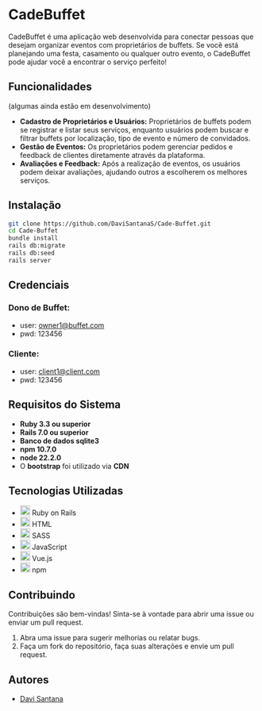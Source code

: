 # CadeBuffet

CadeBuffet é uma aplicação web desenvolvida para conectar pessoas que desejam organizar eventos com proprietários de buffets. Se você está planejando uma festa, casamento ou qualquer outro evento, o CadeBuffet pode ajudar você a encontrar o serviço perfeito!

## Funcionalidades
   (algumas ainda estão em desenvolvimento)

- **Cadastro de Proprietários e Usuários:** Proprietários de buffets podem se registrar e listar seus serviços, enquanto usuários podem buscar e filtrar buffets por localização, tipo de evento e número de convidados.
- **Gestão de Eventos:** Os proprietários podem gerenciar pedidos e feedback de clientes diretamente através da plataforma.
- **Avaliações e Feedback:** Após a realização de eventos, os usuários podem deixar avaliações, ajudando outros a escolherem os melhores serviços. 

## Instalação

```bash
git clone https://github.com/DaviSantanaS/Cade-Buffet.git
cd Cade-Buffet
bundle install
rails db:migrate
rails db:seed
rails server
```
## Credenciais 
### Dono de Buffet:
- user: owner1@buffet.com
- pwd: 123456
### Cliente:
- user: client1@client.com
- pwd: 123456

## Requisitos do Sistema
- **Ruby 3.3 ou superior**
- **Rails 7.0 ou superior**
- **Banco de dados sqlite3**
- **npm 10.7.0**
- **node 22.2.0**
- O **bootstrap** foi utilizado via **CDN**

## Tecnologias Utilizadas

- <img src="https://user-images.githubusercontent.com/25181517/192603748-3ac17112-3653-4257-80da-a57334b11411.png" width="20" height="20"> Ruby on Rails
- <img src="https://user-images.githubusercontent.com/25181517/192158954-f88b5814-d510-4564-b285-dff7d6400dad.png" width="20" height="20"> HTML
- <img src="https://user-images.githubusercontent.com/25181517/192158956-48192682-23d5-4bfc-9dfb-6511ade346bc.png" width="20" height="20"> SASS
- <img src="https://user-images.githubusercontent.com/25181517/117447155-6a868a00-af3d-11eb-9cfe-245df15c9f3f.png" width="20" height="20"> JavaScript
- <img src="https://user-images.githubusercontent.com/25181517/117448124-a2da9800-af3e-11eb-85d2-bd1b69b65603.png" width="20" height="20"> Vue.js
- <img src="https://user-images.githubusercontent.com/25181517/121401671-49102800-c959-11eb-9f6f-74d49a5e1774.png" width="20" height="20"> npm

## Contribuindo

Contribuições são bem-vindas! Sinta-se à vontade para abrir uma issue ou enviar um pull request.

   1. Abra uma issue para sugerir melhorias ou relatar bugs.
   2. Faça um fork do repositório, faça suas alterações e envie um pull request.

## Autores

- [Davi Santana](https://github.com/DaviSantanaS)

